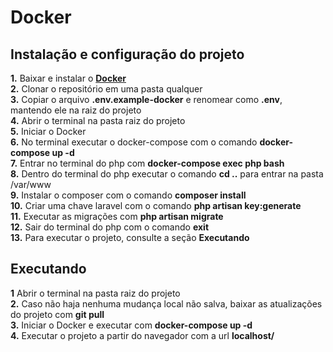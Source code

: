 # Docker

## Instalação e configuração do projeto

**1.** Baixar e instalar o **[Docker](https://www.docker.com/get-started)**<br/>
**2.** Clonar o repositório em uma pasta qualquer  
**3.** Copiar o arquivo **.env.example-docker** e renomear como **.env**, mantendo ele na raiz do projeto  
**4.** Abrir o terminal na pasta raiz do projeto  
**5.** Iniciar o Docker  
**6.** No terminal executar o docker-compose com o comando **docker-compose up -d**  
**7.** Entrar no terminal do php com **docker-compose exec php bash**  
**8.** Dentro do terminal do php executar o comando **cd ..** para entrar na pasta /var/www  
**9.** Instalar o composer com o comando **composer install**  
**10.** Criar uma chave laravel com o comando **php artisan key:generate**  
**11.** Executar as migrações com **php artisan migrate**  
**12.** Sair do terminal do php com o comando **exit**  
**13.** Para executar o projeto, consulte a seção **Executando**

## Executando

**1** Abrir o terminal na pasta raiz do projeto  
**2.** Caso não haja nenhuma mudança local não salva, baixar as atualizações do projeto com **git pull**  
**3.** Iniciar o Docker e executar com **docker-compose up -d**  
**4.** Executar o projeto a partir do navegador com a url **localhost/**  
